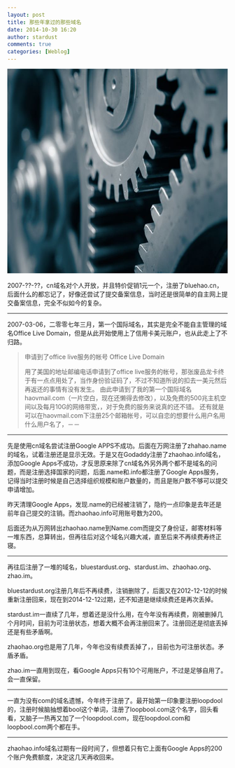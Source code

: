 ```yaml
---
layout: post
title: 那些年拿过的那些域名
date: 2014-10-30 16:20
author: stardust
comments: true
categories: [Weblog]
---
```

<a href="/wp-content/uploads/2014/10/cogs.jpg"><img class="alignnone size-full wp-image-806" src="/wp-content/uploads/2014/10/cogs.jpg" alt="cogs" width="700" height="467" /></a>

2007-??-??，cn域名对个人开放，并且特价促销1元一个，注册了bluehao.cn，后面什么的都忘记了，好像还尝试了提交备案信息，当时还是很简单的自主网上提交备案信息，完全不似如今的复杂。

<hr />

2007-03-06，二零零七年三月，第一个国际域名，其实是完全不能自主管理的域名Office Live Domain，但是从此开始使用上了信用卡美元账户，也从此走上了不归路。
<blockquote>申请到了office live服务的帐号 Office Live Domain

用了美国的地址邮编电话申请到了office live服务的帐号，那张废品龙卡终于有一点点用处了，当作身份验证码了，不过不知道所说的扣去一美元然后再返还的事情有没有发生。 由此申请到了我的第一个国际域名haovmail.com（一片空白，现在还懒得去修改），以及免费的500兆主机空间以及每月10G的网络带宽，，对于免费的服务来说真的还不错。 还有就是可以在haovmail.com下注册25个邮箱帐号，可以自恋的想要什么用户名用什么用户名了，－－</blockquote>

<hr />

先是使用cn域名尝试注册Google APPS不成功。后面在万网注册了zhahao.name的域名，试着注册还是显示无效。于是又在Godaddy注册了zhaohao.info域名，添加Google Apps不成功，才反思原来除了cn域名外另外两个都不是域名的问题，而是注册选择国家的问题，后面.name和.info都注册了Google Apps服务，记得当时注册时候是自己选择组织规模和账户数量的，而且是账户数不够可以提交申请增加。

昨天清理Google Apps，发现.name的已经被注销了，隐约一点印象是去年还是前年自己提交的注销。而zhaohao.info可用账号数为200。

后面还为从万网转出zhaohao.name到Name.com而提交了身份证，邮寄材料等一堆东西，总算转出，但再往后对这个域名兴趣大减，直至后来不再续费寿终正寝。

<hr />

再往后注册了一堆的域名，bluestardust.org、stardust.im、zhaohao.org、zhao.im。

bluestardust.org注册几年后不再续费，注销删除了，后面又在2012-12-12的时候重新注册回来，现在到2014-12-12过期，还不知道是继续续费还是再次丢掉。

stardust.im一直续了几年，想着还是没什么用，在今年没有再续费，刚被删掉几个月时间，目前为可注册状态，想着大概不会再注册回来了。注册回还是彻底丢掉还是有些矛盾啊。

zhaohao.org也是用了几年，今年也没有续费丢掉了，，目前也为可注册状态。矛盾矛盾。

zhao.im一直用到现在，看Google Apps只有10个可用账户，不过是足够自用了。会一直保留。

<hr />

一直为没有com的域名遗憾，今年终于注册了。最开始第一印象要注册loopdool的，注册时候脑抽想着bool这个单词，注册了loopbool.com这个名字，回头看看，又脑子一热再又加了一个loopdool.com，现在loopdool.com和loopbool.com两个都在手。

<hr />

zhaohao.info域名过期有一段时间了，但想着只有它上面有Google Apps的200个账户免费额度，决定这几天再收回来。
